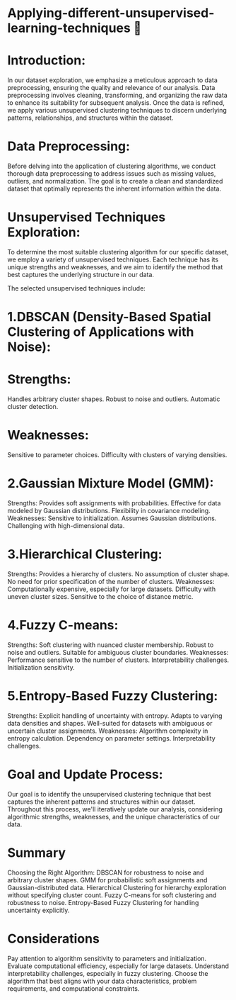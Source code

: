 # Applying-different-unsupervised-learning-techniques 📡


# Introduction:
In our dataset exploration, we emphasize a meticulous approach to data preprocessing, ensuring the quality and relevance of our analysis. Data preprocessing involves cleaning, transforming, and organizing the raw data to enhance its suitability for subsequent analysis. Once the data is refined, we apply various unsupervised clustering techniques to discern underlying patterns, relationships, and structures within the dataset.





# Data Preprocessing:
Before delving into the application of clustering algorithms, we conduct thorough data preprocessing to address issues such as missing values, outliers, and normalization. The goal is to create a clean and standardized dataset that optimally represents the inherent information within the data.





# Unsupervised Techniques Exploration:
To determine the most suitable clustering algorithm for our specific dataset, we employ a variety of unsupervised techniques. Each technique has its unique strengths and weaknesses, and we aim to identify the method that best captures the underlying structure in our data.




The selected unsupervised techniques include:

# 1.DBSCAN (Density-Based Spatial Clustering of Applications with Noise):

# Strengths:
Handles arbitrary cluster shapes.
Robust to noise and outliers.
Automatic cluster detection.
# Weaknesses:
Sensitive to parameter choices.
Difficulty with clusters of varying densities.




# 2.Gaussian Mixture Model (GMM):

Strengths:
Provides soft assignments with probabilities.
Effective for data modeled by Gaussian distributions.
Flexibility in covariance modeling.
Weaknesses:
Sensitive to initialization.
Assumes Gaussian distributions.
Challenging with high-dimensional data.




# 3.Hierarchical Clustering:

Strengths:
Provides a hierarchy of clusters.
No assumption of cluster shape.
No need for prior specification of the number of clusters.
Weaknesses:
Computationally expensive, especially for large datasets.
Difficulty with uneven cluster sizes.
Sensitive to the choice of distance metric.




# 4.Fuzzy C-means:

Strengths:
Soft clustering with nuanced cluster membership.
Robust to noise and outliers.
Suitable for ambiguous cluster boundaries.
Weaknesses:
Performance sensitive to the number of clusters.
Interpretability challenges.
Initialization sensitivity.





# 5.Entropy-Based Fuzzy Clustering:

Strengths:
Explicit handling of uncertainty with entropy.
Adapts to varying data densities and shapes.
Well-suited for datasets with ambiguous or uncertain cluster assignments.
Weaknesses:
Algorithm complexity in entropy calculation.
Dependency on parameter settings.
Interpretability challenges.





# Goal and Update Process:
Our goal is to identify the unsupervised clustering technique that best captures the inherent patterns and structures within our dataset. Throughout this process, we'll iteratively update our analysis, considering algorithmic strengths, weaknesses, and the unique characteristics of our data.





# Summary
Choosing the Right Algorithm:
DBSCAN for robustness to noise and arbitrary cluster shapes.
GMM for probabilistic soft assignments and Gaussian-distributed data.
Hierarchical Clustering for hierarchy exploration without specifying cluster count.
Fuzzy C-means for soft clustering and robustness to noise.
Entropy-Based Fuzzy Clustering for handling uncertainty explicitly.




# Considerations
Pay attention to algorithm sensitivity to parameters and initialization.
Evaluate computational efficiency, especially for large datasets.
Understand interpretability challenges, especially in fuzzy clustering.
Choose the algorithm that best aligns with your data characteristics, problem requirements, and computational constraints.
